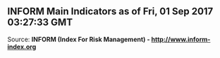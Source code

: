 ## INFORM Main Indicators as of Fri, 01 Sep 2017 03:27:33 GMT

Source: **INFORM (Index For Risk Management) - http://www.inform-index.org**
